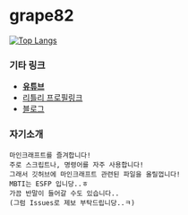 # grape82
[![Top Langs](https://github-readme-stats.vercel.app/api/top-langs/?username=grape82)](https://github.com/anuraghazra/github-readme-stats)
### 기타 링크
* [**유튜브**](https://www.youtube.com/channel/UCRO5ekxPBR5WIsYozR92gUw)
* [리틀리 프로필링크](https://litt.ly/grape)
* [블로그](https://blog.naver.com/yongyong130)
### 자기소개
```
마인크래프트를 즐겨합니다!
주로 스크립트나, 명령어를 자주 사용합니다!
그래서 깃허브에 마인크래프트 관련된 파일을 올릴껍니다!
MBTI는 ESFP 입니당..ㅎ
가끔 반말이 들어갈 수도 있습니다..
(그럼 Issues로 제보 부탁드립니당..ㅋ)
```
